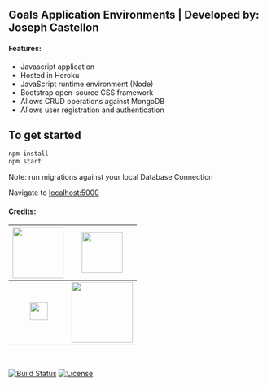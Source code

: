 ## Goals Application Environments | Developed by: Joseph Castellon

#### Features:

- Javascript application
- Hosted in Heroku
- JavaScript runtime environment (Node)
- Bootstrap open-source CSS framework
- Allows CRUD operations against MongoDB
- Allows user registration and authentication

## To get started

```bash
npm install
npm start
```

Note: run migrations against your local Database Connection

Navigate to [localhost:5000](http://localhost:5000)
<br/>
#### Credits:
| <a href="https://www.heroku.com/" target="_blank"><img src="https://camo.githubusercontent.com/065f065d12a6ba6b2cfcff767aaafd438a7ed5ae615e3ac39051c022cebaa698/68747470733a2f2f63646e2e776f726c64766563746f726c6f676f2e636f6d2f6c6f676f732f6865726f6b752d312e737667" width="100"></a>  | <a href="https://nodejs.org/en/" target="_blank"><img src="https://upload.wikimedia.org/wikipedia/commons/d/d9/Node.js_logo.svg" width="80"></a> |
| ------------- | -------------- |
| &nbsp;&nbsp;&nbsp;&nbsp;&nbsp;&nbsp;&nbsp;&nbsp;<a href="https://developer.mozilla.org/en-US/docs/Web/JavaScript" target="_blank"><img src="https://upload.wikimedia.org/wikipedia/commons/d/d4/Javascript-shield.svg" width="35"></a> | <a href="https://www.mongodb.com/" target="_blank"><img src="https://1000logos.net/wp-content/uploads/2020/08/MongoDB-Logo.png" width="120"></a> |
<br/>
<p align="left">
<a href="#"><img src="https://travis-ci.org/laravel/framework.svg" alt="Build Status"></a>
<a href="#"><img src="https://img.shields.io/packagist/l/laravel/framework" alt="License"></a>
</p>
